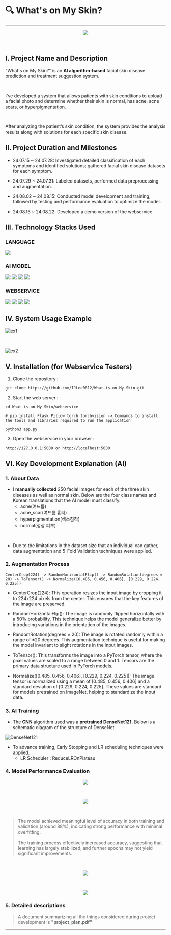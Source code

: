 # 🔍 What's on My Skin?
---

<p align = "center">
    <img src = "https://github.com/user-attachments/assets/e4390186-4f22-48b4-9757-ce1a33562477">
</p>

<br>

## I. Project Name and Description

"What's on My Skin?" is an **AI algorithm-based** facial skin disease prediction and treatment suggestion system. 

<br>

I've developed a system that allows patients with skin conditions to upload a facial photo and determine whether their skin is normal, has acne, acne scars, or hyperpigmentation.

<br>

After analyzing the patient’s skin condition, the system provides the analysis results along with solutions for each specific skin disease.

## II. Project Duration and Milestones

- 24.07.15 ~ 24.07.28: Investigated detailed classification of each symptoms and identified solutions; gathered facial skin disease datasets for each symptom.

- 24.07.29 ~ 24.07.31: Labeled datasets, performed data preprocessing and augmentation.

- 24.08.02 ~ 24.08.15: Conducted model development and training, followed by testing and performance evaluation to optimize the model.

- 24.08.16 ~ 24.08.22: Developed a demo version of the webservice.

## III. Technology Stacks Used

### LANGUAGE
<img src="https://img.shields.io/badge/python-3776AB?style=for-the-badge&logo=python&logoColor=white"> 

### AI MODEL
<img src="https://img.shields.io/badge/PyTorch-EE4C2C?style=for-the-badge&logo=pytorch&logoColor=white">
<img src="https://img.shields.io/badge/NumPy-013243?style=for-the-badge&logo=numpy&logoColor=white">
<img src="https://img.shields.io/badge/Pandas-150458?style=for-the-badge&logo=pandas&logoColor=white">
<img src="https://img.shields.io/badge/scikit&ndash;learn-F7931E?style=for-the-badge&logo=scikitlearn&logoColor=white">

### WEBSERVICE
<img src="https://img.shields.io/badge/HTML5-E34F26?style=for-the-badge&logo=html5&logoColor=white">
<img src="https://img.shields.io/badge/css-1572B6?style=for-the-badge&logo=css3&logoColor=white"> 
<img src="https://img.shields.io/badge/javascript-F7DF1E?style=for-the-badge&logo=javascript&logoColor=black"> 
<img src="https://img.shields.io/badge/flask-000000?style=for-the-badge&logo=flask&logoColor=white">

## IV. System Usage Example

![ex1](https://github.com/user-attachments/assets/a908bb23-7ff9-42d3-b92b-6726ee31bbb9)

<br>

![ex2](https://github.com/user-attachments/assets/f30ab160-01e7-4c70-979d-ac9588464298)


## V. Installation (for Webservice Testers)

1. Clone the repository :
```plaintext
git clone https://github.com/IJLee0812/What-is-on-My-Skin.git
```

2. Start the web server : 
```plaintext
cd What-is-on-My-Skin/webservice

# pip install Flask Pillow torch torchvision -> Commands to install the tools and libraries required to run the application

python3 app.py
```

3. Open the webservice in your browser : 
```plaintext
http://127.0.0.1:5000 or http://localhost:5000
```

## VI. Key Development Explanation (AI)

### 1. About Data
 - I **manually collected** 250 facial images for each of the three skin diseases as well as normal skin. Below are the four class names and Korean translations that the AI ​​model must classify.
    - acne(여드름)
    - acne_scar(여드름 흉터)
    - hyperpigmentation(색소침착)
    - normal(정상 피부)

<br>

 - Due to the limitations in the dataset size that an individual can gather, data augmentation and 5-Fold Validation techniques were applied. 
  
### 2. Augmentation Process

    CenterCrop(224) -> RandomHorizontalFlip() -> RandomRotation(degrees = 20) -> ToTensor() -> Normalize([0.485, 0.456, 0.406], [0.229, 0.224, 0.225])

- CenterCrop(224): This operation resizes the input image by cropping it to 224x224 pixels from the center. This ensures that the key features of the image are preserved.

- RandomHorizontalFlip(): The image is randomly flipped horizontally with a 50% probability. This technique helps the model generalize better by introducing variations in the orientation of the images.

- RandomRotation(degrees = 20): The image is rotated randomly within a range of ±20 degrees. This augmentation technique is useful for making the model invariant to slight rotations in the input images.

- ToTensor(): This transforms the image into a PyTorch tensor, where the pixel values are scaled to a range between 0 and 1. Tensors are the primary data structure used in PyTorch models.

- Normalize([0.485, 0.456, 0.406], [0.229, 0.224, 0.225]): The image tensor is normalized using a mean of [0.485, 0.456, 0.406] and a standard deviation of [0.229, 0.224, 0.225]. These values are standard for models pretrained on ImageNet, helping to standardize the input data.

### 3. AI Training

 - The **CNN** algorithm used was a **pretrained DenseNet121.** Below is a schematic diagram of the structure of DenseNet.

![DenseNet121](https://github.com/user-attachments/assets/a3c13fa8-83a2-4084-891a-2fd75f04247c)
 

- To advance training, Early Stopping and LR scheduling techniques were applied.
  - LR Scheduler : ReduceLROnPlateau 

### 4. Model Performance Evaluation

<p align = "center">
    <img src = "https://github.com/user-attachments/assets/d7248979-8ff7-4972-a4ce-30f887d339ee">
</p>

<br>

<p align = "center">
    <img src = "https://github.com/user-attachments/assets/fcfbf062-b8b0-4128-9f9b-bab09c85624c">
</p>

<br>

> The model achieved meaningful level of accuracy in both training and validation (around 88%), indicating strong performance with minimal overfitting. <br><br> The training process effectively increased accuracy, suggesting that learning has largely stabilized, and further epochs may not yield significant improvements.

<br>

<p align = "center">
    <img src = "https://github.com/user-attachments/assets/aca09be7-611e-453a-ab1b-064a14fb7367">
</p>

<br>

<p align = "center">
    <img src = "https://github.com/user-attachments/assets/477ce3cf-a8e2-4276-9d53-7b59c70f6293">
</p>

### 5. Detailed descriptions
 > A document summarizing all the things considered during project development is **"project_plan.pdf"**

 ---

